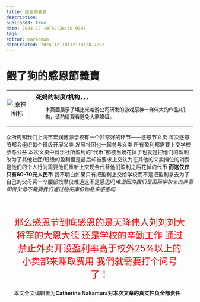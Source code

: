 ```yaml
---
title: 感恩節義賣
description: 
published: true
date: 2024-12-19T02:28:30.939Z
tags: 
editor: markdown
dateCreated: 2024-12-10T12:10:28.725Z
---
```


# 餵了狗的感恩節義賣
<table class="custom-table" style="background-color: #FFFFFF; color: #000000;">
  <tr>
    <td style="width: 55px; padding: 2px; text-align: center; border-right:1px solid #AAA;">
      <img src="https://photo.vteamer.cc/i/2024/11/18/ia544o.png" alt="原神图标" />
</td>
    <td style="padding: 5px 20px;">
<b>死妈的制度/机构，，，</b>
    <div style="font-size: smaller; margin: 2px 0px 2px 25px;">
      <p>本页面展示了堪比米哈游公司研发的游戏原神一样伟大的作品/机构，请酌情观看避免大脑降级。</p>
      </div>
    </td>
  </tr>
</table>

众所周知我们上海市宏润博源学校有一个非常好的环节——感恩节义卖
每次感恩节都会组织每个班级开展义卖 发展社团也一起参与义卖
所有盈利都需要上交学校参与~~公益~~
本次义卖中音乐社所盈利的“代币”都被当场花掉了也就是把他们的盈利改为了其他社团/班级的盈利但是最后却被要求上交认为在其他的义卖摊位的消费是他们的个人行为需要他们重新上交现金代替他们盈利之后花掉的代币
**而这仅仅只有60-70元人民币**
我不明白如果只有把盈利上交给学校而不是把盈利拿去为了自己的父母买一个腰部按摩仪难道这不是感恩吗*难道因为我们是国际学校来的非富即贵父母不需要我们通过购买廉价物品来感恩吗*

<div style="padding:1.5em;">

<p>

<center>

<big><big><big><big><big>

<span style="color:red">那么感恩节到底感恩的是天降伟人刘刘刘大将军的大恩大德 还是学校的辛勤工作 通过禁止外卖开设盈利率高于校外25%以上的小卖部来赚取费用 我們就需要打个问号了！</span>

</big></big></big></big></big>

</center>

<div style="text-align:right">


</div>

<div>
  
  
  本文全文编辑者为**Catherine Nakamura对本次文章的真实性负全部责任**